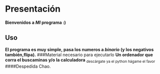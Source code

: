 # Presentación
**Bienvenidos a _MI_ programa :)**
## Uso
**El programa es muy simple, pasa los numeros a *binario* (y los negativos también,flipa).**
###Material necesario para ejecutarlo
**Un ordenador que corra el buscaminas y/o la calculadora**
<sub>descárgate ya el python hágame el favor</sub> 
####Despedida
Chao.
 

